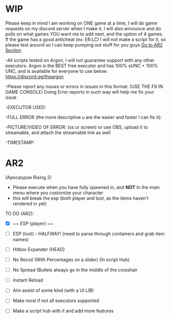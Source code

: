 # WIP
Please keep in mind I am working on ONE game at a time, I will do game requests on my discord server when I make it.
I will also announce and do polls on what games YOU want me to add next, and the option of 4 games.
If the game has a good anticheat (ex: ER:LC) I will not make a script for it, so please test around so I can keep pumping out stuff for you guys
[Go to AR2 Section](#AR2)

-All scripts tested on Argon, I will not guarantee support with any other executors. 
Argon is the BEST free executor and has 100% sUNC + 100% UNC, and is available for everyone to use below: 
https://discord.gg/theargon 

 -Please report any issues or errors in issues in this format: (USE THE F9 IN GAME CONSOLE)
 Doing Error reports in such way will help me fix your issue
 
 -EXECUTOR USED:
 
 -FULL ERROR (the more descriptive u are the easier and faster I can fix it):
 
 -PICTURE/VIDEO OF ERROR: (ss ur screen) or use OBS, upload it to streamable, and attach the streamable link as well
 
 -TIMESTAMP:

# AR2
(Apocalypse Rising 2)
- Please execute when you have fully spawned in, and **NOT** In the main menu where you customize your character
- this will break the esp (both player and loot, as the items haven't rendered in yet)

TO DO (AR2):
- [x] ~~ ESP (player) ~~
- [ ] ESP (loot) - HALFWAY! (need to parse through containers and grab item names)
- [ ] Hitbox Expander (HEAD)
- [ ] No Recoil (With Percentages on a slider) (In script Hub)
- [ ] No Spread (Bullets always go in the middle of the crosshair
- [ ] Instant Reload
- [ ] Aim assist of some kind (with a UI LIB)
- [ ] Make most if not all executors supported
- [ ] Make a script hub with it and add more features
 
